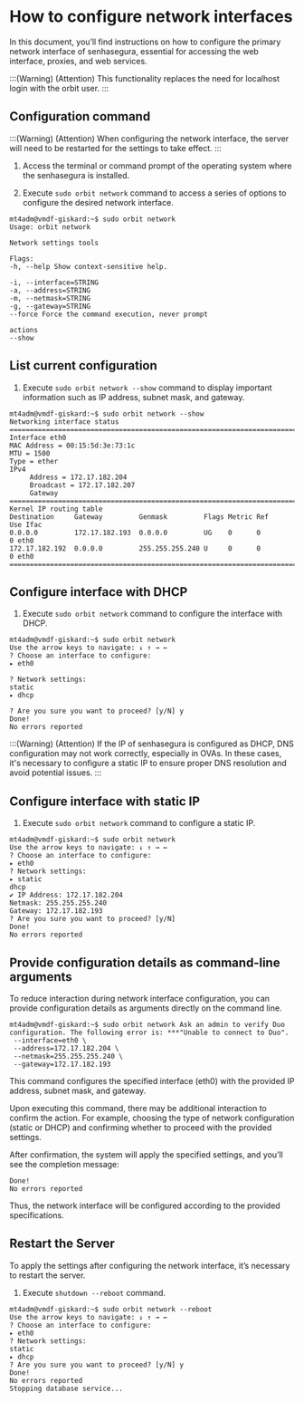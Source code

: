 # How to configure network interfaces

In this document, you’ll find instructions on how to configure the primary network interface of senhasegura, essential for accessing the web interface, proxies, and web services.

:::(Warning) (Attention)
This functionality replaces the need for localhost login with the orbit user.
:::
## Configuration command
:::(Warning) (Attention)
When configuring the network interface, the server will need to be restarted for the settings to take effect.
:::

1. Access the terminal or command prompt of the operating system where the senhasegura is installed.

1. Execute `sudo orbit network` command to access a series of options to configure the desired network interface.
```
mt4adm@vmdf-giskard:~$ sudo orbit network 
Usage: orbit network

Network settings tools

Flags:
-h, --help Show context-sensitive help.

-i, --interface=STRING
-a, --address=STRING
-m, --netmask=STRING
-g, --gateway=STRING
--force Force the command execution, never prompt

actions
--show
```

## List current configuration

1. Execute `sudo orbit network --show` command  to display important information such as IP address, subnet mask, and gateway.

```
mt4adm@vmdf-giskard:~$ sudo orbit network --show
Networking interface status
============================================================================
Interface eth0
MAC Address = 00:15:5d:3e:73:1c
MTU = 1500
Type = ether
IPv4
     Address = 172.17.182.204
     Broadcast = 172.17.182.207
     Gateway =============================================================================
Kernel IP routing table
Destination     Gateway         Genmask         Flags Metric Ref    Use Ifac
0.0.0.0         172.17.182.193  0.0.0.0         UG    0      0        0 eth0
172.17.182.192  0.0.0.0         255.255.255.240 U     0      0        0 eth0
============================================================================
```
## Configure interface with DHCP

1. Execute `sudo orbit network` command to configure the interface with DHCP.

```
mt4adm@vmdf-giskard:~$ sudo orbit network
Use the arrow keys to navigate: ↓ ↑ → ←
? Choose an interface to configure:
▸ eth0

? Network settings:
static
▸ dhcp

? Are you sure you want to proceed? [y/N] y
Done!
No errors reported
``` 
:::(Warning) (Attention)
If the IP of senhasegura is configured as DHCP, DNS configuration may not work correctly, especially in OVAs. In these cases, it's necessary to configure a static IP to ensure proper DNS resolution and avoid potential issues.
:::
## Configure interface with static IP

1. Execute `sudo orbit network` command to configure a static IP.

``` 
mt4adm@vmdf-giskard:~$ sudo orbit network
Use the arrow keys to navigate: ↓ ↑ → ←
? Choose an interface to configure:
▸ eth0
? Network settings:
▸ static
dhcp
✔ IP Address: 172.17.182.204
Netmask: 255.255.255.240
Gateway: 172.17.182.193
? Are you sure you want to proceed? [y/N]
Done!
No errors reported
``` 
## Provide configuration details as command-line arguments
To reduce interaction during network interface configuration, you can provide configuration details as arguments directly on the command line.
```
mt4adm@vmdf-giskard:~$ sudo orbit network Ask an admin to verify Duo configuration. The following error is: ***"Unable to connect to Duo".
 --interface=eth0 \
 --address=172.17.182.204 \
 --netmask=255.255.255.240 \
 --gateway=172.17.182.193
 ``` 
This command configures the specified interface (eth0) with the provided IP address, subnet mask, and gateway.

Upon executing this command, there may be additional interaction to confirm the action. For example, choosing the type of network configuration (static or DHCP) and confirming whether to proceed with the provided settings.

After confirmation, the system will apply the specified settings, and you’ll see the completion message:
``` 
Done!
No errors reported
``` 

Thus, the network interface will be configured according to the provided specifications.

## Restart the Server
To apply the settings after configuring the network interface, it’s necessary to restart the server.

1. Execute `shutdown --reboot` command.

``` 
mt4adm@vmdf-giskard:~$ sudo orbit network --reboot
Use the arrow keys to navigate: ↓ ↑ → ←
? Choose an interface to configure:
▸ eth0
? Network settings:
static
▸ dhcp
? Are you sure you want to proceed? [y/N] y
Done!
No errors reported
Stopping database service...
``` 



